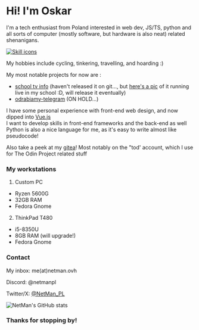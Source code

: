 # Hi! I'm Oskar
I'm a tech enthusiast from Poland interested in web dev, JS/TS, python and all sorts of computer (mostly software, but hardware is also neat) related shenanigans.

[![Skill icons](https://skillicons.dev/icons?i=js,ts,html,tailwind,vue,npm,python,vscode,docker,linux,git,cloudflare)](https://skillicons.dev)

My hobbies include cycling, tinkering, travelling, and hoarding :)

My most notable projects for now are :
* [school tv info](https://tv-showcase.638626.xyz/) (haven't released it on git..., but [here's a pic](https://netman.ovh/tvshowcase.jpg) of it running live in my school :D, will release it eventually)
* [odrabiamy-telegram](https://github.com/netman134/odrabiamy-telegram/) (ON HOLD...)

I have some personal experience with front-end web design, and now dipped into [Vue.js](https://vuejs.org)<br>
I want to develop skills in front-end frameworks and the back-end as well<br>
Python is also a nice language for me, as it's easy to write almost like pseudocode!

Also take a peek at my [gitea](https://git.638626.xyz/explore)! Most notably on the "tod' account, which I use for The Odin Project related stuff

### My workstations
1. Custom PC
  * Ryzen 5600G
  * 32GB RAM
  * Fedora Gnome
2. ThinkPad T480
  * i5-8350U
  * 8GB RAM (will upgrade!)
  * Fedora Gnome

### Contact
My inbox: me(at)netman.ovh

Discord: @netmanpl

Twitter/X: [@NetMan_PL](https://x.com/netman_pl)

![NetMan's GitHub stats](https://github-readme-stats.vercel.app/api?username=netman134&show_icons=true&theme=transparent)

### Thanks for stopping by!
